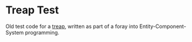 # Treap Test

Old test code for a [treap](https://en.wikipedia.org/wiki/Treap), written as part of a foray into Entity-Component-System programming.

